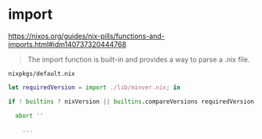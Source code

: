 # import

https://nixos.org/guides/nix-pills/functions-and-imports.html#idm140737320444768

> The import function is built-in and provides a way to parse a .nix file.

`nixpkgs/default.nix`

```nix
let requiredVersion = import ./lib/minver.nix; in

if ! builtins ? nixVersion || builtins.compareVersions requiredVersion builtins.nixVersion == 1 then

  abort ''

    ...
```
